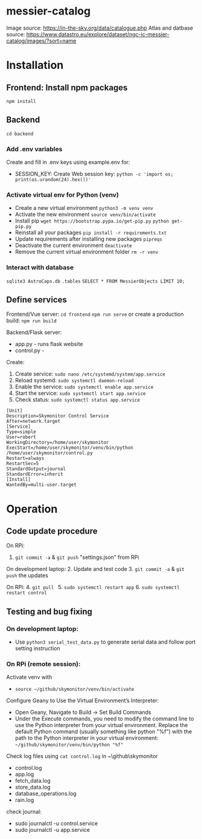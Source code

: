 # messier-catalog

Image source: https://in-the-sky.org/data/catalogue.php
Atlas and datbase source: https://www.datastro.eu/explore/dataset/ngc-ic-messier-catalog/images/?sort=name

# Installation
## Frontend: Install npm packages
`npm install`
## Backend
`cd backend`
### Add .env variables
Create and fill in .env keys using example.env for:
- SESSION_KEY: Create Web session key:
  `python -c 'import os; print(os.urandom(24).hex())'`
### Activate virtual env for Python (venv)
- Create a new virtual environment
`python3 -m venv venv`
- Activate the new environment
`source venv/bin/activate`
- Install pip
`wget https://bootstrap.pypa.io/get-pip.py`
`python get-pip.py `
- Reinstall all your packages
`pip install -r requirements.txt`
- Update requirements after installing new packages
`pipreqs`
- Deactivate the current environment
`deactivate`
- Remove the current virtual environment folder
`rm -r venv`
### Interact with database
`sqlite3 AstroCaps.db`
`.tables`
`SELECT * FROM MessierObjects LIMIT 10;`
## Define services
Frontend/Vue server:
`cd frontend`
`npm run serve`
or create a production build:
`npm run build`

Backend/Flask server:
- app.py - runs flask website
- control.py - 

Create:
1. Create service: `sudo nano /etc/systemd/system/app.service`
2. Reload systemd: `sudo systemctl daemon-reload`
3. Enable the service: `sudo systemctl enable app.service`
4. Start the service: `sudo systemctl start app.service`
5. Check status: `sudo systemctl status app.service`

```
[Unit]
Description=Skymonitor Control Service
After=network.target
[Service]
Type=simple
User=robert
WorkingDirectory=/home/user/skymonitor
ExecStart=/home/user/skymonitor/venv/bin/python /home/user/skymonitor/control.py
Restart=always
RestartSec=5
StandardOutput=journal
StandardError=inherit
[Install]
WantedBy=multi-user.target
```
# Operation
## Code update procedure
On RPi:
1. `git commit -a` & `git push` "settings.json" from RPi

On development laptop:
2. Update and test code
3. `git commit -a` & `git push` the updates 

On RPi:
4. `git pull `
5. `sudo systemctl restart app`
6. `sudo systemctl restart control`
## Testing and bug fixing
### On development laptop: 
- Use `python3 serial_test_data.py` to generate serial data and follow port setting instruction
### On RPi (remote session):
Activate venv with 
- `source ~/github/skymonitor/venv/bin/activate`

Configure Geany to Use the Virtual Environment’s Interpreter:
- Open Geany, Navigate to Build → Set Build Commands
- Under the Execute commands, you need to modify the command line to use the Python interpreter from your virtual environment.
Replace the default Python command (usually something like python "%f") with the path to the Python interpreter in your virtual environment:
`~/github/skymonitor/venv/bin/python "%f"`

Check log files using `cat control.log` in ~\github\skymonitor
- control.log 
- app.log 
- fetch_data.log 
- store_data.log
- database_operations.log
- rain.log

check journal:
- sudo journalctl -u control.service
- sudo journalctl -u app.service 
